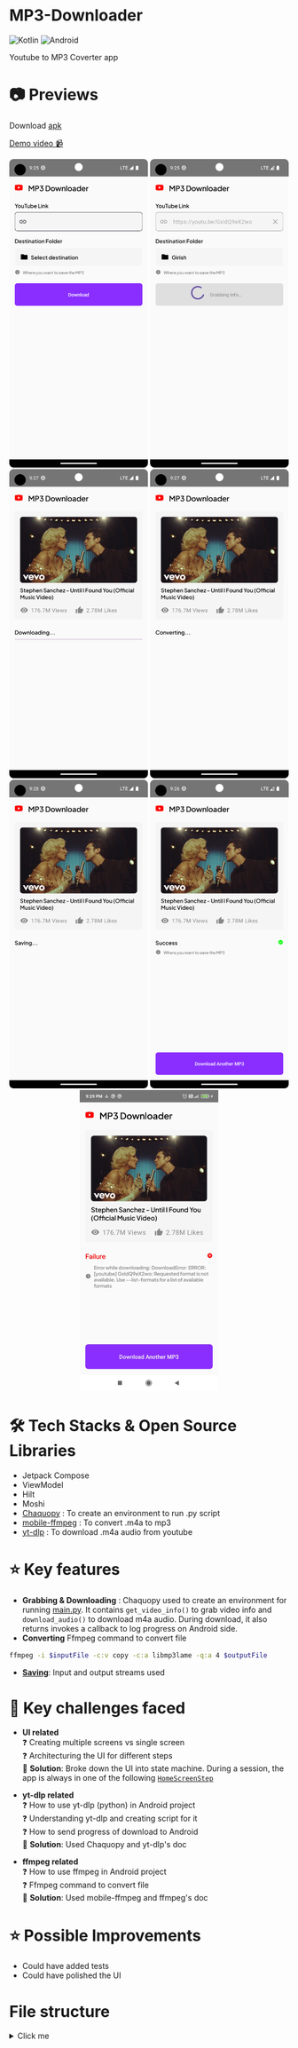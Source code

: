 # MP3-Downloader
![Kotlin](https://img.shields.io/badge/kotlin-%230095D5.svg?style=for-the-badge&logo=kotlin&logoColor=white)
![Android](https://img.shields.io/badge/Android-3DDC84?style=for-the-badge&logo=android&logoColor=white)

Youtube to MP3 Coverter app

# 📷 Previews
Download [apk](https://github.com/gargVader/MP3-Downloader/releases/download/1.0.0/MP3.Downloader.apk)

[Demo video 📹](https://drive.google.com/file/d/1-YjZ-U3ahWhUnb6o7zKZZAunZsYEDiAM/view?usp=sharing)

<p align="center">
  <img width="250" src="screenshots/1.png" />
  <img width="250" src="screenshots/2.png" />
  <img width="250" src="screenshots/3.png" />
  <img width="250" src="screenshots/4.png" />
  <img width="250" src="screenshots/5.png" />
  <img width="250" src="screenshots/6.png" />
  <img width="250" src="screenshots/7.jpg" />
</p>

# 🛠 Tech Stacks & Open Source Libraries

- Jetpack Compose
- ViewModel
- Hilt
- Moshi
- [Chaquopy](https://chaquo.com/chaquopy/doc/current/android.html) : To create an environment to run .py script
- [mobile-ffmpeg](https://github.com/tanersener/mobile-ffmpeg) : To convert .m4a to mp3
- [yt-dlp](https://github.com/yt-dlp/yt-dlp) : To download .m4a audio from youtube

# ⭐ Key features
- **Grabbing & Downloading** : Chaquopy used to create an environment for running [main.py](https://github.com/gargVader/MP3-Downloader/blob/6f34c2763e5465450eef0389a404804cf18e9bb3/app/src/main/python/main.py). 
It contains `get_video_info()` to grab video info and `download_audio()` to download m4a audio. During download, it also returns invokes a callback to log progress on Android side.
- **Converting** Ffmpeg command to convert file
```bash
ffmpeg -i $inputFile -c:v copy -c:a libmp3lame -q:a 4 $outputFile
```
- [**Saving**](https://github.com/gargVader/MP3-Downloader/blob/6f34c2763e5465450eef0389a404804cf18e9bb3/app/src/main/java/com/example/mp3downloader/presentation/home_screen/HomeScreen.kt#L62): Input and output streams used 

# 🤔 Key challenges faced
- **UI related** <br>
❓ Creating multiple screens vs single screen <br>
❓ Architecturing the UI for different steps <br>
💪 **Solution**: Broke down the UI into state machine. During a session, the app is always in one of the following [`HomeScreenStep`](https://github.com/gargVader/MP3-Downloader/blob/6f34c2763e5465450eef0389a404804cf18e9bb3/app/src/main/java/com/example/mp3downloader/presentation/home_screen/HomeScreenState.kt#L21)

- **yt-dlp related** <br>
❓ How to use yt-dlp (python) in Android project <br>
❓ Understanding yt-dlp and creating script for it <br>
❓ How to send progress of download to Android <br>
💪 **Solution**: Used Chaquopy and yt-dlp's doc

- **ffmpeg related** <br>
❓ How to use ffmpeg in Android project <br>
❓ Ffmpeg command to convert file <br>
💪 **Solution**: Used mobile-ffmpeg and ffmpeg's doc

# ⭐ Possible Improvements
- Could have added tests
- Could have polished the UI

# File structure

<details>
    <summary>Click me</summary>

  ```
MP3 Downloader
│   AndroidManifest.xml
│
├───java
│   └───com
│       └───example
│           └───mp3downloader
│               │   App.kt
│               │   MainActivity.kt
│               │
│               ├───data
│               │   └───model
│               │           DownloadProgressInfo.kt
│               │           VideoInfo.kt
│               │
│               ├───di
│               │       AppModule.kt
│               │
│               ├───presentation
│               │   ├───common
│               │   │   │   DestinationFolderItem.kt
│               │   │   │   DownloadButton.kt
│               │   │   │   ScreenHeader.kt
│               │   │   │   TextFieldItem.kt
│               │   │   │   VideoInfoItem.kt
│               │   │   │
│               │   │   └───step_content
│               │   │           ConvertingStepContent.kt
│               │   │           DownloadingStepContent.kt
│               │   │           FailureStepContent.kt
│               │   │           SavingStepContent.kt
│               │   │           SuccessStepContent.kt
│               │   │
│               │   └───home_screen
│               │           HomeScreen.kt
│               │           HomeScreenEvents.kt
│               │           HomeScreenState.kt
│               │           HomeViewModel.kt
│               │
│               └───ui
│                   └───theme
│                           Color.kt
│                           Theme.kt
│                           Type.kt
│
├───python
│       main.py
│
└───res
    ├───drawable
    │       ic_launcher_background.xml
    │       yt_logo.png
    │
    ├───drawable-v24
    │       ic_launcher_foreground.xml
    │
    ├───font
    │       plus_jakarta_sans_bold.ttf
    │       plus_jakarta_sans_semibold.ttf
    │
    ├───mipmap-anydpi-v26
    │       ic_launcher.xml
    │       ic_launcher_round.xml
    │
    ├───mipmap-hdpi
    │       ic_launcher.webp
    │       ic_launcher_round.webp
    │
    ├───mipmap-mdpi
    │       ic_launcher.webp
    │       ic_launcher_round.webp
    │
    ├───mipmap-xhdpi
    │       ic_launcher.webp
    │       ic_launcher_round.webp
    │
    ├───mipmap-xxhdpi
    │       ic_launcher.webp
    │       ic_launcher_round.webp
    │
    ├───mipmap-xxxhdpi
    │       ic_launcher.webp
    │       ic_launcher_round.webp
    │
    ├───values
    │       colors.xml
    │       strings.xml
    │       themes.xml
    │
    └───xml
            backup_rules.xml
            data_extraction_rules.xml
  ```

</details>

